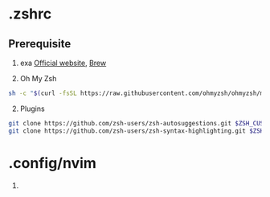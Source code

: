 # .zshrc 

## Prerequisite
1. exa [Official website](https://the.exa.website/), [Brew](https://formulae.brew.sh/formula/exa)

1. Oh My Zsh
```sh
sh -c "$(curl -fsSL https://raw.githubusercontent.com/ohmyzsh/ohmyzsh/master/tools/install.sh)"
```

2. Plugins
```sh
git clone https://github.com/zsh-users/zsh-autosuggestions.git $ZSH_CUSTOM/plugins/zsh-autosuggestions
git clone https://github.com/zsh-users/zsh-syntax-highlighting.git $ZSH_CUSTOM/plugins/zsh-syntax-highlighting
```

# .config/nvim

1.
